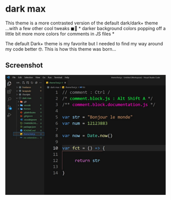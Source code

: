 # dark max

This theme is a more contrasted version of the default dark/dark+ theme ...with a few other cool tweaks ◼🌈
*
darker background
colors popping off a little bit more
more colors for comments in JS files
*

The default Dark+ theme is my favorite but I needed to find my way around my code better 🤓. This is how this theme was born...

## Screenshot
![screenshot](./screenshot.jpg)
